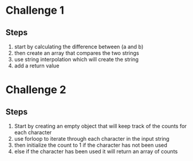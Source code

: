 # Challenge 1
## Steps
1. start by calculating the difference between (a and b)
2. then create an array that compares the two strings
3. use string  interpolation which will create the string
4. add a return value

# Challenge 2
## Steps
1. Start by creating an empty object that will keep track of the counts for each character
2. use forloop to iterate through each character in the input string
3. then initialize the count to 1 if the character has not been used
4. else if the character has been used it will return an array of counts